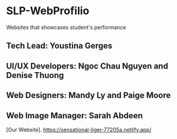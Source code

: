 # SLP-WebProfilio
Websites that showcases student's performance
## Tech Lead: Youstina Gerges
## UI/UX Developers: Ngoc Chau Nguyen and Denise Thuong
## Web Designers: Mandy Ly and Paige Moore
## Web Image Manager: Sarah Abdeen
[Our Website]. https://sensational-liger-77205a.netlify.app/
